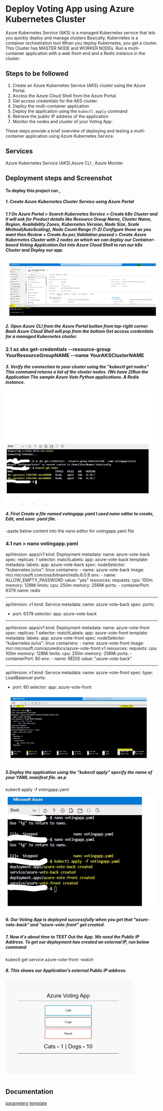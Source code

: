 # Deploy Voting App using Azure Kubernetes Cluster

Azure Kubernetes Service (AKS) is a managed Kubernetes service that lets you quickly deploy and manage clusters
Basically, Kubernetes is a container orchestration tool When you deploy Kubernetes, you get a cluster. This Cluster has MASTER NODE and WORKER NODEs.
Run a multi-container application with a web front-end and a Redis instance in the cluster.

## Steps to be followed

1. Create an Azure Kubernetes Service (AKS) cluster using the Azure Portal.
2. Access the Azure Cloud Shell from the Azure Portal.
3. Get access credentials for the AKS cluster.
4. Deploy the multi-container application
5. Deploy the application using the `kubectl apply` command
6. Retrieve the public IP address of the application:
7. Monitor the nodes and cluster of your Voting App:

These steps provide a brief overview of deploying and testing a multi-container application using Azure Kubernetes Service.

## Services

Azure Kubernetes Service (AKS),Azure CLI , Azure Moniter

## Deployment steps and Screenshot

#### To deploy this project run ,

##### 1. Create Azure Kubernetes Cluster Service using Azure Portal

##### 1.1 On Azure Portal > Search Kubernetes Service > Create k8s Cluster and It will ask for Product details like Resource Group Name, Cluster Name, Region, Availability Zones, Kubernetes Version, Node Size, Scale Method(AutoScaling), Node Count Range (1-2).Configure those as you want then Review + Create As per,Validation passed > Create.Azure Kubernetes Cluster with 2 nodes on which we can deploy our Container-based Voting Application.Get into Azure Cloud Shell to run our k8s Cluster and Deploy our app.

![ss](./image/1.png)

##### 2. Open Azure CLI from the Azure Portal button from top-right corner. Bash Azure Cloud Shell will pop from the bottom Get access credentials for a managed Kubernetes cluster.

### 2.1 az aks get-credentials --resource-group YourResourceGroupNAME --name YourAKSClusterNAME

##### 3. Verify the connection to your cluster using the "kubectl get nodes" This command returns a list of the cluster nodes. (We have 2)Run the Application The sample Azure Vote Python applications. A Redis instance.

![ss](./image/2.png)

##### 4. First Create a file named votingapp.yaml I used nano editor to create, Edit, and save .yaml file.

-paste below content into the nano editor for votingapp.yaml file

### 4.1 run > nano votingapp.yaml

apiVersion: apps/v1
kind: Deployment
metadata:
name: azure-vote-back
spec:
replicas: 1
selector:
matchLabels:
app: azure-vote-back
template:
metadata:
labels:
app: azure-vote-back
spec:
nodeSelector:
"kubernetes.io/os": linux
containers: - name: azure-vote-back
image: mcr.microsoft.com/oss/bitnami/redis:6.0.8
env: - name: ALLOW_EMPTY_PASSWORD
value: "yes"
resources:
requests:
cpu: 100m
memory: 128Mi
limits:
cpu: 250m
memory: 256Mi
ports: - containerPort: 6379
name: redis

---

apiVersion: v1
kind: Service
metadata:
name: azure-vote-back
spec:
ports:

- port: 6379
  selector:
  app: azure-vote-back

---

apiVersion: apps/v1
kind: Deployment
metadata:
name: azure-vote-front
spec:
replicas: 1
selector:
matchLabels:
app: azure-vote-front
template:
metadata:
labels:
app: azure-vote-front
spec:
nodeSelector:
"kubernetes.io/os": linux
containers: - name: azure-vote-front
image: mcr.microsoft.com/azuredocs/azure-vote-front:v1
resources:
requests:
cpu: 100m
memory: 128Mi
limits:
cpu: 250m
memory: 256Mi
ports: - containerPort: 80
env: - name: REDIS
value: "azure-vote-back"

---

apiVersion: v1
kind: Service
metadata:
name: azure-vote-front
spec:
type: LoadBalancer
ports:

- port: 80
  selector:
  app: azure-vote-front

![ss](./image/3.png)

##### 5.Deploy the application using the "kubectl apply" specify the name of your YAML manifest file. as p

kubectl apply -f votingapp.yaml

![ss](./image/4.png)

##### 6. Our Voting App is deployed successfully when you get that "azure-vote-back" and "azure-vote-front" get created.

##### 7. Now it's about time to TEST Out the App. We need the Public IP Address. To get our deployment has created an external IP, run below command

kubectl get service azure-vote-front –watch

##### 8. This shows our Application's external Public IP address.

![ss](./image/5.png)

## Documentation

[parameters](parameters.json)
[template](template.json)
